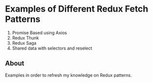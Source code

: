 # Examples of Different Redux Fetch Patterns

1. Promise Based using Axios
2. Redux Thunk
3. Redux Saga
4. Shared data with selectors and reselect

## About

Examples in order to refresh my knowledge on Redux patterns.

